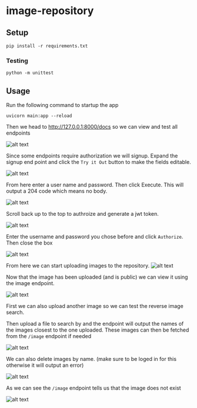 # image-repository

## Setup

```
pip install -r requirements.txt
```

### Testing
```
python -m unittest
```
## Usage
Run the following command to startup the app
```
uvicorn main:app --reload
```
Then we head to http://127.0.0.1:8000/docs so we can view and test all endpoints

![alt text](screenshots/1.png)
 
 Since some endpoints require authorization we will signup. Expand the signup end point and click the `Try it Out` button to make the fields editable.
 
![alt text](screenshots/2.png)

From here enter a user name and password. Then click Execute. This will output a 204 code which means no body.

![alt text](screenshots/3.png)

Scroll back up to the top to authroize and generate a jwt token.

![alt text](screenshots/4.png)

Enter the username and password you chose before and click `Authorize`. Then close the box

![alt text](screenshots/5.png)

From here we can start uploading images to the repository. 
![alt text](screenshots/6.png)

Now that the image has been uploaded (and is public) we can view it using the image endpoint.

![alt text](screenshots/7.png)

First we can also upload another image so we can test the reverse image search.

Then upload a file to search by and the endpoint will output the names of the images closest to the one uploaded. These images can then be fetched from the `/image` endpoint if needed

![alt text](screenshots/8.png)

We can also delete images by name. (make sure to be loged in for this otherwise it will output an error)

![alt text](screenshots/9.png)

As we can see the `/image` endpoint tells us that the image does not exist

![alt text](screenshots/10.png)
